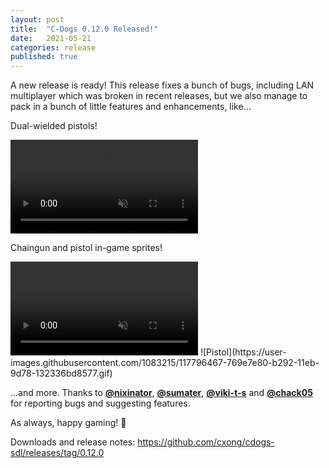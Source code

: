 ```yaml
---
layout: post
title:  "C-Dogs 0.12.0 Released!"
date:   2021-05-21
categories: release
published: true
---
```


A new release is ready! This release fixes a bunch of bugs, including LAN multiplayer which was broken in recent releases, but we also manage to pack in a bunch of little features and enhancements, like...

Dual-wielded pistols!

<video muted autoplay loop>
    <source src="https://raw.githubusercontent.com/cxong/cdogs-sdl/gh-pages/_posts/akimbo_pistols.webm" type="video/webm">
</video>

Chaingun and pistol in-game sprites!

<video muted autoplay loop>
    <source src="https://raw.githubusercontent.com/cxong/cdogs-sdl/gh-pages/_posts/chaingun.webm" type="video/webm">
</video>
![Pistol](https://user-images.githubusercontent.com/1083215/117796467-769e7e80-b292-11eb-9d78-132336bd8577.gif)

...and more. Thanks to [**@nixinator**](https://github.com/nixinator), [**@sumater**](https://github.com/sumater), [**@viki-t-s**](https://github.com/viki-t-s) and [**@chack05**](https://github.com/chack05) for reporting bugs and suggesting features.

As always, happy gaming! 🥳

Downloads and release notes: <https://github.com/cxong/cdogs-sdl/releases/tag/0.12.0>
